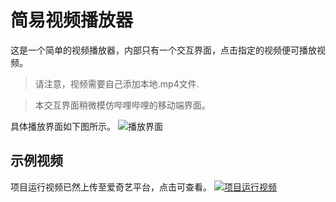 # 简易视频播放器
这是一个简单的视频播放器，内部只有一个交互界面，点击指定的视频便可播放视频。
> 请注意，视频需要自己添加本地.mp4文件.

> 本交互界面稍微模仿哔哩哔哩的移动端界面。

具体播放界面如下图所示。
![播放界面](https://github.com/HuangRunHua/Enjoy-Video-Together/blob/main/Enjoy%20Video%20Together/Resources/intro.png)

## 示例视频
项目运行视频已然上传至爱奇艺平台，点击可查看。
[![项目运行视频]()]()
